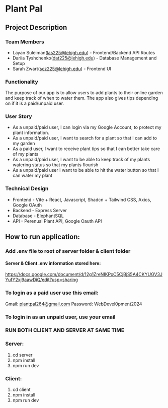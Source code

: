 # Plant Pal

## Project Description

### Team Members

* Layan Suleiman(las225@lehigh.edu) - Frontend/Backend API Routes
* Dariia Tyshchenko(dat225@lehigh.edu) - Database Management and Setup
* Sarah Zwart(scz225@lehigh.edu) - Frontend UI

### Functionality

The purpose of our app is to allow users to add plants to their online garden and keep track of when to water them. The app also gives tips depending on if it is a paid/unpaid user. 

### User Story

* As a unpaid/paid user, I can login via my Google Account, to protect my plant information.
* As a unpaid/paid user, I want to search for a plant so that I can add to my garden
* As a paid user, I want to receive plant tips so that I can better take care of my plants
* As a unpaid/paid user, I want to be able to keep track of my plants watering status so that my plants flourish
* As a unpaid/paid user I want to be able to hit the water button so that I can water my plant

### Technical Design

* Frontend - Vite + React, Javascript, Shadcn + Tailwind CSS, Axios, Google OAuth
* Backend - Express Server 
* Database - ElephantSQL
* API - Perenual Plant API, Google Oauth API

## How to run application:

### Add .env file to root of server folder & client folder

#### Server & Client .env information stored here: 
https://docs.google.com/document/d/12g1ZreNIKPxC5CjBjS5A4CKYUGV3JYufY2xj9aawDiQ/edit?usp=sharing

### To login as a paid user use this email:

Gmail: plantpal264@gmail.com
Password: WebDevel0pment2024

### To login in as an unpaid user, use your email



### RUN BOTH CLIENT AND SERVER AT SAME TIME

### Server:

1. cd server
2. npm install
3. npm run dev

### Client:

1. cd client
2. npm install
3. npm run dev

